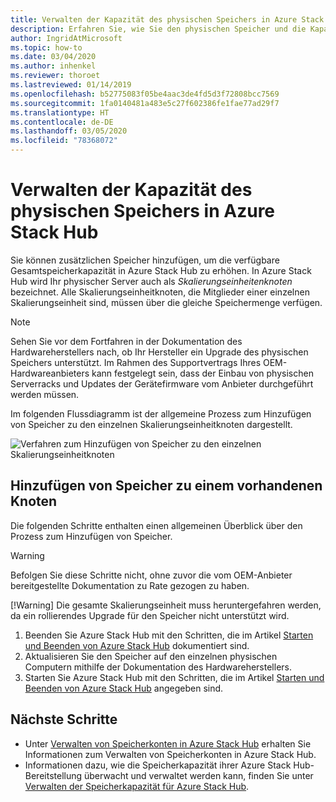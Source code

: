```yaml
---
title: Verwalten der Kapazität des physischen Speichers in Azure Stack Hub
description: Erfahren Sie, wie Sie den physischen Speicher und die Kapazität in Azure Stack Hub überwachen und verwalten können.
author: IngridAtMicrosoft
ms.topic: how-to
ms.date: 03/04/2020
ms.author: inhenkel
ms.reviewer: thoroet
ms.lastreviewed: 01/14/2019
ms.openlocfilehash: b52775083f05be4aac3de4fd5d3f72808bcc7569
ms.sourcegitcommit: 1fa0140481a483e5c27f602386fe1fae77ad29f7
ms.translationtype: HT
ms.contentlocale: de-DE
ms.lasthandoff: 03/05/2020
ms.locfileid: "78368072"
---
```

# <a name="manage-physical-memory-capacity-in-azure-stack-hub"></a>Verwalten der Kapazität des physischen Speichers in Azure Stack Hub

Sie können zusätzlichen Speicher hinzufügen, um die verfügbare Gesamtspeicherkapazität in Azure Stack Hub zu erhöhen. In Azure Stack Hub wird Ihr physischer Server auch als *Skalierungseinheitenknoten* bezeichnet. Alle Skalierungseinheitknoten, die Mitglieder einer einzelnen Skalierungseinheit sind, müssen über die gleiche Speichermenge verfügen.

> [!note]  
> Sehen Sie vor dem Fortfahren in der Dokumentation des Hardwareherstellers nach, ob Ihr Hersteller ein Upgrade des physischen Speichers unterstützt. Im Rahmen des Supportvertrags Ihres OEM-Hardwareanbieters kann festgelegt sein, dass der Einbau von physischen Serverracks und Updates der Gerätefirmware vom Anbieter durchgeführt werden müssen.

Im folgenden Flussdiagramm ist der allgemeine Prozess zum Hinzufügen von Speicher zu den einzelnen Skalierungseinheitknoten dargestellt.

![Verfahren zum Hinzufügen von Speicher zu den einzelnen Skalierungseinheitknoten](media/azure-stack-manage-storage-physical-capacity/process-to-add-memory-to-scale-unit.png)

## <a name="add-memory-to-an-existing-node"></a>Hinzufügen von Speicher zu einem vorhandenen Knoten
Die folgenden Schritte enthalten einen allgemeinen Überblick über den Prozess zum Hinzufügen von Speicher.

> [!Warning]
> Befolgen Sie diese Schritte nicht, ohne zuvor die vom OEM-Anbieter bereitgestellte Dokumentation zu Rate gezogen zu haben.
> 
> [!Warning]
> Die gesamte Skalierungseinheit muss heruntergefahren werden, da ein rollierendes Upgrade für den Speicher nicht unterstützt wird.

1. Beenden Sie Azure Stack Hub mit den Schritten, die im Artikel [Starten und Beenden von Azure Stack Hub](azure-stack-start-and-stop.md) dokumentiert sind.
2. Aktualisieren Sie den Speicher auf den einzelnen physischen Computern mithilfe der Dokumentation des Hardwareherstellers.
3. Starten Sie Azure Stack Hub mit den Schritten, die im Artikel [Starten und Beenden von Azure Stack Hub](azure-stack-start-and-stop.md) angegeben sind.

## <a name="next-steps"></a>Nächste Schritte

 - Unter [Verwalten von Speicherkonten in Azure Stack Hub](azure-stack-manage-storage-accounts.md) erhalten Sie Informationen zum Verwalten von Speicherkonten in Azure Stack Hub.
 - Informationen dazu, wie die Speicherkapazität ihrer Azure Stack Hub-Bereitstellung überwacht und verwaltet werden kann, finden Sie unter [Verwalten der Speicherkapazität für Azure Stack Hub](azure-stack-manage-storage-shares.md).
